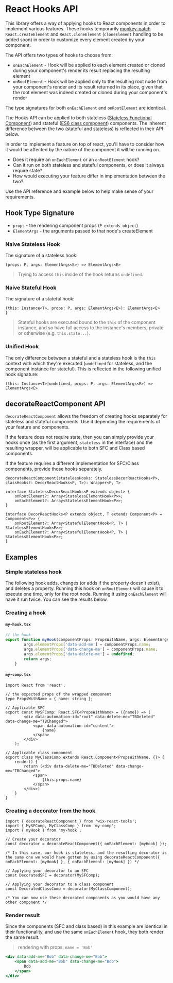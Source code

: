# React Hooks API
This library offers a way of applying hooks to React components in order to implement various features. These hooks temporarily [monkey-patch](https://en.wikipedia.org/wiki/Monkey_patch) `React.createElement` and `React.cloneElement` (`cloneElement` handling to be added soon) in order to customize every element created by your component.

The API offers two types of hooks to choose from:
* `onEachElement` - Hook will be applied to each element created or cloned during your component's render its result replacing the resulting element
* `onRootElement` - Hook will be applied only to the resulting root node from your component's render and its result returned in its place, given that the root element was indeed created or cloned during your component's render

The type signatures for both `onEachElement` and `onRootElement` are identical.

The Hooks API can be applied to both stateless ([Stateless Functional Component](https://facebook.github.io/react/blog/2015/10/07/react-v0.14.html#stateless-functional-components)) and stateful ([ES6 class component](https://facebook.github.io/react/docs/state-and-lifecycle.html)) components. The inherent difference between the two (stateful and stateless) is reflected in their API below.

In order to implement a feature on top of react, you'll have to consider how it would be affected by the nature of the component it will be running on.

* Does it require an `onEachElement` or an `onRootElement` hook?
* Can it run on both stateless and stateful components, or does it always require state?
* How would executing your feature differ in implementation between the two?

Use the API reference and example below to help make sense of your requirements.

## Hook Type Signature
- `props` - the rendering component props (`P extends object`)
- `ElementArgs` - the arguments passed to that node's createElement
### Naive Stateless Hook
The signature of a stateless hook:

```tsx
(props: P, args: ElementArgs<E>) => ElementArgs<E>
```
> Trying to access `this` inside of the hook returns `undefined`.

### Naive Stateful Hook
The signature of a stateful hook:

```tsx
(this: Instance<T>, props: P, args: ElementArgs<E>): ElementArgs<E>
}
```
> Stateful hooks are executed bound to the `this` of the component instance, and so have full access to the instance's members, private or otherwise (e.g. `this.state...`).

### Unified Hook
The only difference between a stateful and a stateless hook is the `this` context with which they're executed (`undefined` for stateless, and the component instance for stateful). This is reflected in the following unified hook signature:
```tsx
(this: Instance<T>|undefined, props: P, args: ElementArgs<E>) => ElementArgs<E>
```

## decorateReactComponent API
`decorateReactComponent` allows the freedom of creating hooks separately for stateless and stateful components. Use it depending the requirements of your feature and components.

If the feature does not require state, then you can simply provide your hooks once (as the first argument, `stateless` in the interface) and the resulting wrapper, will be applicable to both SFC and Class based components.

If the feature requires a different implementation for SFC/Class components, provide those hooks separately.

```tsx
decorateReactComponent(statelessHooks: StatelessDecorReactHooks<P>, classHooks?: DecorReactHooks<P, T>): Wrapper<P, T>
```

```tsx
interface StatelessDecorReactHooks<P extends object> {
    onRootElement?: Array<StatelessElementHook<P>>;
    onEachElement?: Array<StatelessElementHook<P>>;
}
```

```tsx
interface DecorReactHooks<P extends object, T extends Component<P> = Component<P>> {
    onRootElement?: Array<StatefulElementHook<P, T> | StatelessElementHook<P>>;
    onEachElement?: Array<StatefulElementHook<P, T> | StatelessElementHook<P>>;
}
```

## Examples

### Simple stateless hook
The following hook adds, changes (or adds if the property doesn't exist), and deletes a property. Running this hook on `onRootElement` will cause it to execute one time, only for the root node. Running it using `onEachElement` will have it run twice. You can see the results below.

### Creating a hook

#### `my-hook.tsx`
```ts
// the hook
export function myHook(componentProps: PropsWithName, args: ElementArgs<any>): ElementArgs<any> {
        args.elementProps['data-add-me'] = componentProps.name;
        args.elementProps['data-change-me'] = componentProps.name;
        args.elementProps['data-delete-me'] = undefined;
        return args;
    }
```

#### `my-comp.tsx`
```tsx
import React from 'react';

// the expected props of the wrapped component
type PropsWithName = { name: string };

// Applicable SFC
export const MySFComp: React.SFC<PropsWithName> = ({name}) => (
        <div data-automation-id="root" data-delete-me="TBDeleted" data-change-me="TBChanged">
            <span data-automation-id="content">
                {name}
            </span>
        </div>
    );

// Applicable class component
export class MyClassComp extends React.Component<PropsWithName, {}> {
    render() {
        return (<div data-delete-me="TBDeleted" data-change-me="TBChanged">
            <span>
                {this.props.name}
            </span>
        </div>)
    }
}
```

### Creating a decorator from the hook
```tsx
import { decorateReactComponent } from 'wix-react-tools';
import { MySFComp, MyClassComp } from 'my-comp';
import { myHook } from 'my-hook';

// Create your decorator
const decorator = decorateReactComponent({ onEachElement: [myHook] });

/* In this case, our hook is stateless, and the resulting decorator is the same one we would have gotten by using decorateReactComponent({ onEachElement: [myHook] }, { onEachElement: [myHook] }) */

// Applying your decorator to an SFC
const DecoratedSFC = decorator(MySFComp);

// Applying your decorator to a class component
const DecoratedClassComp = decorator(MyClassComponent);

/* You can now use these decorated components as you would have any other component */

```

### Render result
Since the components (SFC and class based) in this example are identical in their functionality, and use the same `onEachElement` hook, they both render the same result.

> rendering with props: `name = 'Bob'`
```jsx
<div data-add-me="Bob" data-change-me="Bob">
    <span data-add-me="Bob" data-change-me="Bob">
        Bob
    </span>
</div>
```
